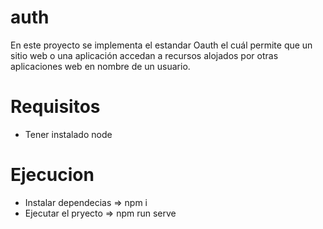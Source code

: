 # auth

En este proyecto se implementa el estandar Oauth el cuál permite que un sitio web o una aplicación accedan a recursos alojados por otras aplicaciones web en nombre de un usuario.

# Requisitos

- Tener instalado node

# Ejecucion

- Instalar dependecias => npm i
- Ejecutar el pryecto => npm run serve

